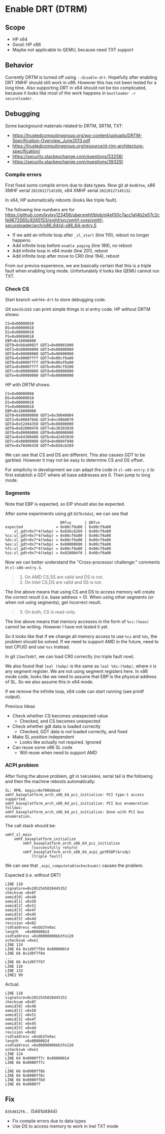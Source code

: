 # Enable DRT (DTRM)

## Scope
* HP x64
* Good: HP x86
* Maybe not applicable to QEMU, because need TXT support

## Behavior
Currently DRTM is turned off using `--disable-drt`. Hopefully after enabling
DRT XMHF should still work in x86. However this has not been tested for a long
time. Also supporting DRT in x64 should not be too complicated, because it
looks like most of the work happens in `bootloader -> secureloader`.

## Debugging

Some background materials related to DRTM, SRTM, TXT:
* <https://trustedcomputinggroup.org/wp-content/uploads/DRTM-Specification-Overview_June2013.pdf>
* <https://trustedcomputinggroup.org/resource/d-rtm-architecture-specification/>
* <https://security.stackexchange.com/questions/53258/>
* <https://security.stackexchange.com/questions/39329/>

### Compile errors

First fixed some compile errors due to data types. Now git at `8ed67ee`,
x86 XMHF serial `20220127145105`, x64 XMHF serial `20220127145132`.

In x64, HP automatically reboots (looks like triple fault).

The following line numbers are for
<https://github.com/lxylxy123456/uberxmhf/blob/d4ef00c7acc1a14b2e57c2cfe9672065c9265153/xmhf/src/xmhf-core/xmhf-secureloader/arch/x86_64/sl-x86_64-entry.S>

* If we add an infinite loop after `_sl_start` (line 110), reboot no longer
  happens.
* Add infinite loop before `enable paging` (line 189), no reboot
* Add infinite loop in x64 mode (line 201), reboot
* Add infinite loop after move to CR0 (line 194), reboot

From our previos experience, we are basically certain that this is a triple
fault when enabling long mode. Unfortunately it looks like QEMU cannot run TXT.

### Check CS

Start branch `xmhf64-drt` to store debugging code.

Git `bde35cb55` can print simple things in sl entry code. HP without DRTM
shows:
```
CS=0x00000010
DS=0x00000018
ES=0x00000018
FS=0x00000018
EBP=0x10000000
GDT0=0xb8a0002f	GDT1=0x00001000
GDT2=0x00000000	GDT3=0x00000000
GDT4=0x00000000	GDT5=0x00000000
GDT6=0x0000ffff	GDT7=0x00cf9a00
GDT8=0x0000ffff	GDT9=0x00af9a00
GDTa=0x0000ffff	GDTb=0x00cf9200
GDTc=0x00000000	GDTd=0x00000000
GDTe=0x00000000	GDTf=0x00000000
```

HP with DRTM shows:
```
CS=0x00000008
DS=0x00000010
ES=0x00000018
FS=0x00000018
EBP=0x10000000
GDT0=0x00000000	GDT1=0x30040004
GDT2=0x0004f04b	GDT3=0xc08b0078
GDT4=0x52494350	GDT5=0x00000000
GDT6=0x020004f0	GDT7=0x30303030
GDT8=0x00000080	GDT9=0x00000800
GDTa=0x64300400	GDTb=0x42493030
GDTc=0x00000000	GDTd=0x0004f048
GDTe=0xf0496430	GDTf=0x656c6269
```

We can see that CS and DS are different. This also causes GDT to be garbled.
However it may not be easy to determine CS and DS offset.

For simplicity in development we can adapt the code in `sl-x86-entry.S` to
first establish a GDT where all base addresses are 0. Then jump to long mode.

### Segments

Note that EBP is expected, so EIP should also be expected.

After some experiments using git `837bcbda2`, we can see that
```
                         DRT=y      | DRT=n
expected               = 0x00cf9a00 | 0x00cf9a00
    sl_gdt+0x7*4(%ebp) = 0x656c6269 | 0x00cf9a00
%cs:sl_gdt+0x7*4(%ebp) = 0x00cf9a00 | 0x00cf9a00
%ds:sl_gdt+0x7*4(%ebp) = 0x00cf9a00 | 0x00cf9a00
%es:sl_gdt+0x7*4(%ebp) = 0x00000000 | 0x00cf9a00
%fs:sl_gdt+0x7*4(%ebp) = 0x00cf9a00 | 0x00cf9a00
%ss:sl_gdt+0x7*4(%ebp) = 0x020004f0 | 0x00cf9a00
```

Now we can better understand the "Cross-processor challenge:" comments in
`sl-x86-entry.S`.

> 1. On AMD CS,SS are valid and DS is not.
> 2. On Intel CS,DS are valid and SS is not.

The line above means that using CS and DS to access memory will create the
correct result (i.e. base address = 0). When using other segments (or when not
using segments), get incorrect result.

> 3. On both, CS is read-only.

The line above means that memory accesses in the form of `%cs:(%eax)` cannot be
writing. However I have not tested it yet.

So it looks like that if we change all memory access to use `%cs` and `%ds`,
the problem should be solved. If we need to support AMD in the future, need to
test CPUID and use `%ss` instead.

In git `23ae7b4b7`, we can load CR0 correctly (no triple fault now).

We also found that `leal (%ebp)` is the same as `leal %Xs:(%ebp)`, where `X` is
any segment register. We are not using segment registers here. In x86 mode
code, looks like we need to assume that EBP is the physical address of SL. So
we also assume this in x64 mode.

If we remove the infinite loop, x64 code can start running (see printf output).

Previous Ideas
* Check whether CS becomes unexpected value
	* Checked, and CS becomes unexpected
* Check whether gdt data is loaded correctly
	* Checked, GDT data is not loaded correctly, and fixed
* Make SL position independent
	* Looks like actually not required. Ignored
* Can reuse some x86 SL code
	* Will reuse when need to support AMD

### ACPI problem

After fixing the above problem, git in `5461d4844`, serial tail is the
following and then the machine reboots automatically:
```
SL: RPB, magic=0xf00ddead
xmhf_baseplatform_arch_x86_64_pci_initialize: PCI type-1 access supported.
xmhf_baseplatform_arch_x86_64_pci_initialize: PCI bus enumeration follows:
xmhf_baseplatform_arch_x86_64_pci_initialize: Done with PCI bus enumeration.
```

The call stack should be:
```
xmhf_sl_main
	xmhf_baseplatform_initialize
		xmhf_baseplatform_arch_x86_64_pci_initialize
			(successfully return)
		xmhf_baseplatform_arch_x86_64_acpi_getRSDP(&rsdp)
			(triple fault)
```

We can see that `_acpi_computetablechecksum()` causes the problem.

Expected (i.e. without DRT)
```
LINE 110
signature=0x2052545020445352
checksum =0x8f
oemid[0] =0x48
oemid[1] =0x50
oemid[2] =0x51
oemid[3] =0x4f
oemid[4] =0x45
oemid[5] =0x4d
revision =0x02
rsdtaddress =0xbb3fe0ac
length   =0x00000024
xsdtaddress =0x00000000bb3fe120
xchecksum =0xe1
LINE 124
LINE 64 0x1d9f7f84 0x00000014
LINE 66 0x1d9f7f84
...
LINE 66 0x1d9f7f97
LINE 126
LINE 133
LINE2 99
```

Actual:
```
LINE 110
signature=0x2052545020445352
checksum =0x8f
oemid[0] =0x48
oemid[1] =0x50
oemid[2] =0x51
oemid[3] =0x4f
oemid[4] =0x45
oemid[5] =0x4d
revision =0x02
rsdtaddress =0xbb3fe0ac
length   =0x00000024
xsdtaddress =0x00000000bb3fe120
xchecksum =0xe1
LINE 124
LINE 64 0x0000ff7c 0x00000014
LINE 66 0x0000ff7c
...
LINE 66 0x0000ff8b
LINE 66 0x0000ff8c
LINE 66 0x0000ff8d
LINE 66 0x0000ff
```

## Fix

`835d832f6..` (5461d4844)
* Fix compile errors due to data types
* Use DS to access memory to work in Inel TXT mode

